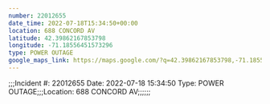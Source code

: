 ```yaml
---
number: 22012655
date_time: 2022-07-18T15:34:50+00:00
location: 688 CONCORD AV
latitude: 42.39862167853798
longitude: -71.18556451573296
type: POWER OUTAGE
google_maps_link: https://maps.google.com/?q=42.39862167853798,-71.18556451573296
---
```


;;;Incident #: 22012655  Date: 2022-07-18 15:34:50   Type: POWER OUTAGE;;;Location: 688 CONCORD AV;;;;;;
